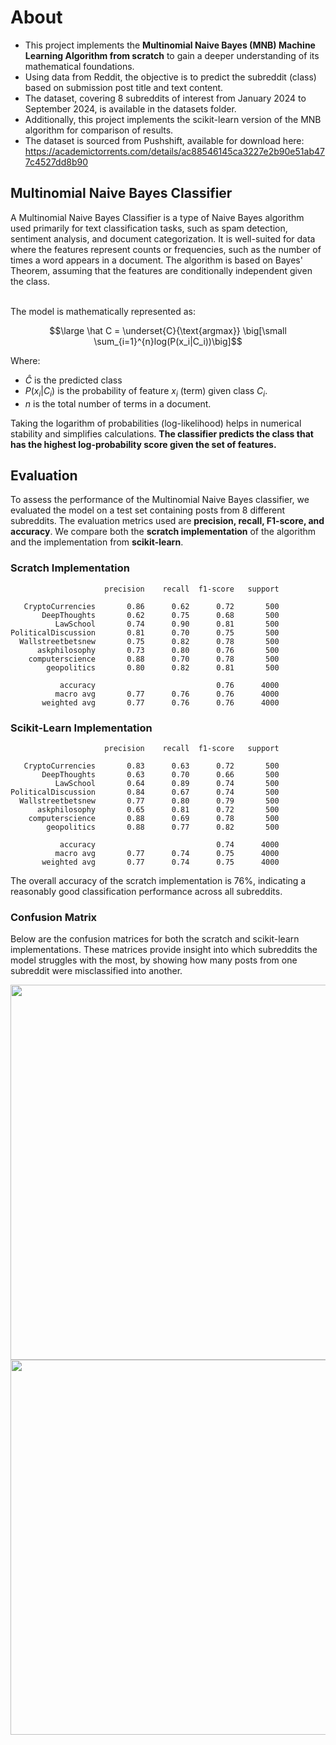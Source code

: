 # About

- This project implements the **Multinomial Naive Bayes (MNB) Machine Learning Algorithm from scratch** to gain a deeper understanding of its mathematical foundations.
- Using data from Reddit, the objective is to predict the subreddit (class) based on submission post title and text content.
- The dataset, covering 8 subreddits of interest from January 2024 to September 2024, is available in the datasets folder.
- Additionally, this project implements the scikit-learn version of the MNB algorithm for comparison of results.
- The dataset is sourced from Pushshift, available for download here: https://academictorrents.com/details/ac88546145ca3227e2b90e51ab477c4527dd8b90

## Multinomial Naive Bayes Classifier

A Multinomial Naive Bayes Classifier is a type of Naive Bayes algorithm used primarily for text classification tasks, such as spam detection, sentiment analysis, and document categorization. It is well-suited for data where the features represent counts or frequencies, such as the number of times a word appears in a document. The algorithm is based on Bayes' Theorem, assuming that the features are conditionally independent given the class.

<br>
The model is mathematically represented as:
<br>

$$\large \hat C = \underset{C}{\text{argmax}} \big[\small \sum_{i=1}^{n}log(P(x_i|C_i))\big]$$

Where:

- $\hat C$ is the predicted class
- $P(x_i|C_i)$ is the probability of feature $x_i$ (term) given class $C_i$.
- $n$ is the total number of terms in a document.

Taking the logarithm of probabilities (log-likelihood) helps in numerical stability and simplifies calculations. **The classifier predicts the class that has the highest log-probability score given the set of features.**

## Evaluation

To assess the performance of the Multinomial Naive Bayes classifier, we evaluated the model on a test set containing posts from 8 different subreddits. The evaluation metrics used are **precision, recall, F1-score, and accuracy**. We compare both the **scratch implementation** of the algorithm and the implementation from **scikit-learn**.

### Scratch Implementation

                         precision    recall  f1-score   support

       CryptoCurrencies       0.86      0.62      0.72       500
           DeepThoughts       0.62      0.75      0.68       500
              LawSchool       0.74      0.90      0.81       500
    PoliticalDiscussion       0.81      0.70      0.75       500
      Wallstreetbetsnew       0.75      0.82      0.78       500
          askphilosophy       0.73      0.80      0.76       500
        computerscience       0.88      0.70      0.78       500
            geopolitics       0.80      0.82      0.81       500

               accuracy                           0.76      4000
              macro avg       0.77      0.76      0.76      4000
           weighted avg       0.77      0.76      0.76      4000

### Scikit-Learn Implementation

                         precision    recall  f1-score   support

       CryptoCurrencies       0.83      0.63      0.72       500
           DeepThoughts       0.63      0.70      0.66       500
              LawSchool       0.64      0.89      0.74       500
    PoliticalDiscussion       0.84      0.67      0.74       500
      Wallstreetbetsnew       0.77      0.80      0.79       500
          askphilosophy       0.65      0.81      0.72       500
        computerscience       0.88      0.69      0.78       500
            geopolitics       0.88      0.77      0.82       500

               accuracy                           0.74      4000
              macro avg       0.77      0.74      0.75      4000
           weighted avg       0.77      0.74      0.75      4000

The overall accuracy of the scratch implementation is 76%, indicating a reasonably good classification performance across all subreddits.

### Confusion Matrix

Below are the confusion matrices for both the scratch and scikit-learn implementations. These matrices provide insight into which subreddits the model struggles with the most, by showing how many posts from one subreddit were misclassified into another.

<div align="center">
  <img src="/metrics/confusion-matrix/scratch/mnb_conf_matrix_scratch1.png" width=600 />
  <img src="/metrics/confusion-matrix/sklearn/mnb_conf_matrix_sklearn1.png" width=600 />
</div>
